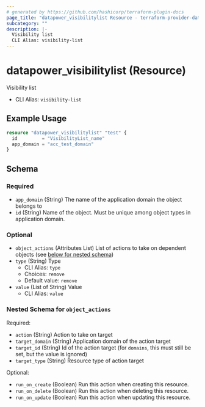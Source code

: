```yaml
---
# generated by https://github.com/hashicorp/terraform-plugin-docs
page_title: "datapower_visibilitylist Resource - terraform-provider-datapower"
subcategory: ""
description: |-
  Visibility list
  CLI Alias: visibility-list
---
```


# datapower_visibilitylist (Resource)

Visibility list
  - CLI Alias: `visibility-list`

## Example Usage

```terraform
resource "datapower_visibilitylist" "test" {
  id         = "VisibilityList_name"
  app_domain = "acc_test_domain"
}
```

<!-- schema generated by tfplugindocs -->
## Schema

### Required

- `app_domain` (String) The name of the application domain the object belongs to
- `id` (String) Name of the object. Must be unique among object types in application domain.

### Optional

- `object_actions` (Attributes List) List of actions to take on dependent objects (see [below for nested schema](#nestedatt--object_actions))
- `type` (String) Type
  - CLI Alias: `type`
  - Choices: `remove`
  - Default value: `remove`
- `value` (List of String) Value
  - CLI Alias: `value`

<a id="nestedatt--object_actions"></a>
### Nested Schema for `object_actions`

Required:

- `action` (String) Action to take on target
- `target_domain` (String) Application domain of the action target
- `target_id` (String) Id of the action target (for `domains`, this must still be set, but the value is ignored)
- `target_type` (String) Resource type of action target

Optional:

- `run_on_create` (Boolean) Run this action when creating this resource.
- `run_on_delete` (Boolean) Run this action when deleting this resource.
- `run_on_update` (Boolean) Run this action when updating this resource.
